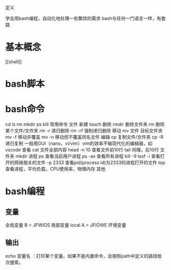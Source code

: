 定义

学会用bash编程，自动化地处理一些繁琐的需求
bash与任何一门语言一样，有套路

# 基本概念
[[shell]]

# bash脚本
# bash命令
cd
ls
rm
mkdir
ps
kill
常用命令
	文件
		新建
			touch
		删除
			rmdir 删除文件夹
			rm 删除某个文件/文件夹
			rm -r 递归删除
			rm -rf  强制递归删除
		移动
			mv 文件 目标文件夹
			mv -f 移动并覆盖
			mv -n 移动但不覆盖同名文件
		编辑
			cp 复制文件/文件夹
			cp -R递归复制
			一般用GUI（nano，vi/vim）vim的效率不输现代化的编辑器，如vscode
		查看
			cat 文件全部内容
			head -n 10  查看文件前10行
			tail 同理，后10行
	文件夹
		mkdir
	进程
		ps 查看当前用户进程
		ps -ax 查看所有进程
		kill 
			-9 
		lsof
			-i 查看打开的网络相关的文件
			-p 2333 查看pid(process id)为2333的进程打开的文件
		top 查看进程，平均负载，CPU使用率，物理内存
	其他

# bash编程
## 变量
全局变量
B = JFWIOS
局部变量
local A = JFIOWE
环境变量
## 输出
echo 变量名 ：打印某个变量。如果不是内置命令，会按照path中定义的路径依次搜索。